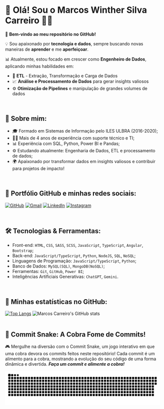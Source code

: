 # 👋 Olá! Sou o Marcos Winther Silva Carreiro 👨‍💻  

🚀 **Bem-vindo ao meu repositório no GitHub!**  

💡 Sou apaixonado por **tecnologia e dados**, sempre buscando novas maneiras de **aprender** e me **aperfeiçoar**.  

📊 Atualmente, estou focado em crescer como **Engenheiro de Dados**, aplicando minhas habilidades em:  
  - 🔹 **ETL** - Extração, Transformação e Carga de Dados  
  - 📈 **Análise e Processamento de Dados** para gerar insights valiosos  
  - ⚙️ **Otimização de Pipelines** e manipulação de grandes volumes de dados  
 

<br>


## 💼 Sobre mim:  
- 🎓 Formado em Sistemas de Informação pelo ILES ULBRA (2016-2020);  
- 👨‍🔧 Mais de 4 anos de experiência com suporte técnico e TI;  
- 📊 Experiência com SQL, Python, Power BI e Pandas;  
- ⚙️ Estudando atualmente: Engenharia de Dados, ETL e processamento de dados;  
- 🌍 Apaixonado por transformar dados em insights valiosos e contribuir para projetos de impacto!  

<br>


## 📱 Portfólio GitHub e minhas redes sociais:

[![GitHub](https://img.shields.io/badge/GitHub-100000?style=for-the-badge&logo=github&logoColor=white)](https://github.com/MarcosWinther)
[![Gmail](https://img.shields.io/badge/Gmail-D14836?style=for-the-badge&logo=gmail&logoColor=white)](mailto:winthermarcos@gmail.com)
[![LinkedIn](https://img.shields.io/badge/LinkedIn-0077B5?style=for-the-badge&logo=linkedin&logoColor=white)](https://www.linkedin.com/in/marcoswinthersilva/)
[![Instagram](https://img.shields.io/badge/Instagram-E4405F?style=for-the-badge&logo=instagram&logoColor=white)](https://www.instagram.com/marcossilvacarreiro/)

<br>


## 🛠️ Tecnologias & Ferramentas:

- Front-end: ``HTML``, ``CSS``, ``SASS``, ``SCSS``, ``JavaScript``, ``TypeScript``, ``Angular``, ``Bootstrap``;
- Back-end: ``JavaScript/TypeScript``, ``Python``, ``NodeJS``, ``SQL``, ``NoSQL``;
- Linguagens de Programação: ``JavaScript/TypeScript``, ``Python``;
- Banco de Dados: ``MySQL(SQL)``, ``MongoDB(NoSQL)``;
- Ferramentas: ``Git``, ``GitHub``, ``Power BI``;
- Inteligências Artificiais Generativas: ``ChatGPT``, ``Gemini``.

<br>


## 🌟 Minhas estatísticas no GitHub:

[![Top Langs](https://github-readme-stats.vercel.app/api/top-langs/?username=MarcosWinther&layout=donut)](https://github.com/anuraghazra/github-readme-stats)
![Marcos Carreiro's GitHub stats](https://github-readme-stats.vercel.app/api?username=MarcosWinther&show_icons=true&theme=dracula)
<br><br>


## 🐍 Commit Snake: A Cobra Fome de Commits!

🎮 Mergulhe na diversão com o Commit Snake, um jogo interativo em que uma cobra devora os commits feitos neste repositório! Cada commit é um alimento para a cobra, mostrando a evolução do seu código de uma forma dinâmica e divertida. ***Faça um commit e alimente a cobra!***

<picture>
  <source media="(prefers-color-scheme: dark)" srcset="https://raw.githubusercontent.com/MarcosWinther/MarcosWinther/output/github-contribution-grid-snake-dark.svg">
  <source media="(prefers-color-scheme: light)" srcset="https://raw.githubusercontent.com/MarcosWinther/MarcosWinther/output/github-contribution-grid-snake.svg">
  <img alt="github contribution grid snake animation" src="https://raw.githubusercontent.com/MarcosWinther/MarcosWinther/output/github-contribution-grid-snake.svg">
</picture>
<br><br>

